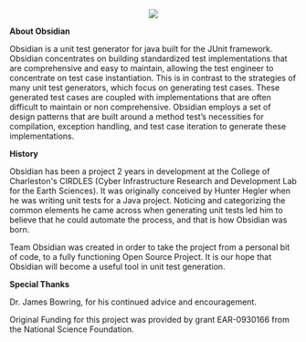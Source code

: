 

<!--Obsidian Logo/ Link to Portal-->
<p margin-top="1000px" align="center">
	<a href="http://www.obsidiantest.org"><img  src="https://github.com/jhhegler/obsidian/blob/master/images/newObsidianSmall%20copy.png?raw=true"/></a>
</p>

**About Obsidian**

Obsidian is a unit test generator for java built for the JUnit framework. Obsidian concentrates on building standardized test implementations that are comprehensive and easy to maintain, allowing the test engineer to concentrate on test case instantiation. This is in contrast to the strategies of many unit test generators, which focus on generating test cases. These generated test cases are coupled with implementations that are often difficult to maintain or non comprehensive. Obsidian employs a set of design patterns that are built around a method test’s necessities for compilation, exception handling, and test case iteration to generate these implementations.

**History**

Obsidian has been a project 2 years in development at the College of Charleston's CIRDLES (Cyber Infrastructure Research and Development Lab for the Earth Sciences). It was originally conceived by Hunter Hegler when he was writing unit tests for a Java project. Noticing and categorizing the common elements he came across when generating unit tests led him to believe that he could automate the process, and that is how Obsidian was born.

Team Obsidian was created in order to take the project from a personal bit of code, to a fully functioning Open Source Project. It is our hope that Obsidian will become a useful tool in unit test generation.

**Special Thanks**

Dr. James Bowring, for his continued advice and encouragement.

Original Funding for this project was provided by grant EAR-0930166 from the National Science Foundation.



